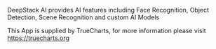 DeepStack AI provides AI features including Face Recognition, Object Detection, Scene Recognition and custom AI Models

This App is supplied by TrueCharts, for more information please visit https://truecharts.org
